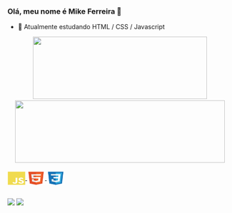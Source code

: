  ### Olá, meu nome é Mike Ferreira 👋

- 🌱 Atualmente estudando HTML / CSS / Javascript

<div align="center">
  <a href="https://github.com/DevMikeFerreira">
  <img height="140em" width="390em" src="https://github-readme-stats.vercel.app/api?username=DevMikeFerreira&show_icons=true&theme=dark&include_all_commits=true&count_private=true"/>
  <img height="140em" width="470em" src="https://github-readme-stats.vercel.app/api/top-langs/?username=DevMikeFerreira&layout=compact&langs_count=7&theme=dark"/>
</div>
  
 <div style="display: inline_block"><br>
  <img align="center" alt="Mike-Js" height="30" width="40" src="https://raw.githubusercontent.com/devicons/devicon/master/icons/javascript/javascript-plain.svg">
  <img align="center" alt="Mike-HTML" height="30" width="40" src="https://raw.githubusercontent.com/devicons/devicon/master/icons/html5/html5-original.svg">
  <img align="center" alt="Mike-CSS" height="30" width="40" src="https://raw.githubusercontent.com/devicons/devicon/master/icons/css3/css3-original.svg">
 </div>
  
  ##
  
  <div>
    <a href="https://www.linkedin.com/in/mike-ferreira-9b196717b/" target="_blank"><img src="https://img.shields.io/badge/-LinkedIn-%230077B5?style=for-the-badge&logo=linkedin&logoColor=white" target="_blank"></a> 
    <a href = "mailto:mike-f-moura@hotmail.com"><img src="https://img.shields.io/badge/-Gmail-%23333?style=for-the-badge&logo=gmail&logoColor=white" target="_blank"></a>
    
  </div>
